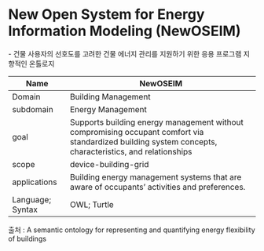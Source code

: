 # New Open System for Energy Information Modeling (NewOSEIM)

&#45; 건물 사용자의 선호도를 고려한 건물 에너지 관리를 지원하기 위한 응용 프로그램 지향적인 온톨로지

| Name             | NewOSEIM                                                                                                                                                |
| ---------------- | ------------------------------------------------------------------------------------------------------------------------------------------------------- |
| Domain           | Building Management                                                                                                                                     |
| subdomain        | Energy Management                                                                                                                                       |
| goal             | Supports building energy management without compromising occupant comfort via standardized building system concepts, characteristics, and relationships |
| scope            | device-building-grid                                                                                                                                    |
| applications     | Building energy management systems that are aware of occupants’ activities and preferences.                                                             | 
| Language; Syntax | OWL; Turtle                                                                                                                                             |

출처 :  A semantic ontology for representing and quantifying energy flexibility of buildings